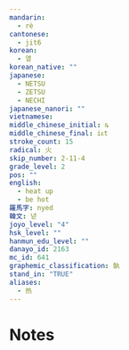 ```yaml
---
mandarin:
  - rè
cantonese:
  - jit6
korean:
  - 열
korean_native: ""
japanese:
  - NETSU
  - ZETSU
  - NECHI
japanese_nanori: ""
vietnamese:
middle_chinese_initial: ȵ
middle_chinese_final: iᴇt
stroke_count: 15
radical: 火
skip_number: 2-11-4
grade_level: 2
pos: ""
english:
  - heat up
  - be hot
羅馬字: nyed
韓文: 녇
joyo_level: "4"
hsk_level: ""
hanmun_edu_level: ""
danayo_id: 2163
mc_id: 641
graphemic_classification: 埶
stand_in: "TRUE"
aliases:
  - 热
---
```


# Notes
